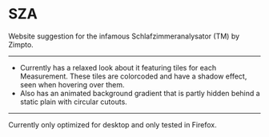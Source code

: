 # SZA
 Website suggestion for the infamous Schlafzimmeranalysator (TM) by Zimpto.

---

- Currently has a relaxed look about it featuring tiles for each Measurement.
These tiles are colorcoded and have a shadow effect, seen when hovering over them.
- Also has an animated background gradient that is partly hidden behind a static plain with circular cutouts.

---

Currently only optimized for desktop and only tested in Firefox.
